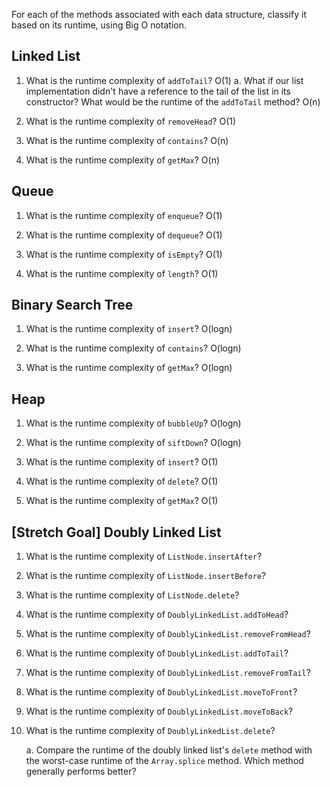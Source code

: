 For each of the methods associated with each data structure, classify it based on its runtime, using Big O notation.

## Linked List

1. What is the runtime complexity of `addToTail`?
  O(1)
    a. What if our list implementation didn't have a reference to the tail of the list in its constructor? What would be the runtime of the `addToTail` method?
    O(n)

2. What is the runtime complexity of `removeHead`?
O(1)

3. What is the runtime complexity of `contains`?
O(n)

4. What is the runtime complexity of `getMax`?
O(n)

## Queue

1. What is the runtime complexity of `enqueue`?
O(1)

2. What is the runtime complexity of `dequeue`?
O(1)

3. What is the runtime complexity of `isEmpty`?
O(1)

4. What is the runtime complexity of `length`?
O(1)

## Binary Search Tree

1. What is the runtime complexity of `insert`? 
O(logn)

2. What is the runtime complexity of `contains`?
O(logn)

3. What is the runtime complexity of `getMax`? 
O(logn)
## Heap

1. What is the runtime complexity of `bubbleUp`?
O(logn)

2. What is the runtime complexity of `siftDown`?
O(logn)

3. What is the runtime complexity of `insert`?
O(1)

4. What is the runtime complexity of `delete`?
O(1)

5. What is the runtime complexity of `getMax`?
O(1)

## [Stretch Goal] Doubly Linked List

1. What is the runtime complexity of `ListNode.insertAfter`?

2. What is the runtime complexity of `ListNode.insertBefore`?

3. What is the runtime complexity of `ListNode.delete`?

4. What is the runtime complexity of `DoublyLinkedList.addToHead`?

5. What is the runtime complexity of `DoublyLinkedList.removeFromHead`?

6. What is the runtime complexity of `DoublyLinkedList.addToTail`?

7. What is the runtime complexity of `DoublyLinkedList.removeFromTail`?

8. What is the runtime complexity of `DoublyLinkedList.moveToFront`?

9. What is the runtime complexity of `DoublyLinkedList.moveToBack`?

10. What is the runtime complexity of `DoublyLinkedList.delete`?

    a. Compare the runtime of the doubly linked list's `delete` method with the worst-case runtime of the `Array.splice` method. Which method generally performs better?